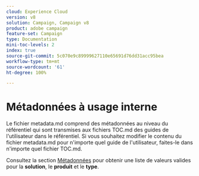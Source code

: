 ```yaml
---
cloud: Experience Cloud
version: v8
solution: Campaign, Campaign v8
product: adobe campaign
feature-set: Campaign
type: Documentation
mini-toc-levels: 2
index: true
source-git-commit: 5c070e9c89999627110e65691d76dd31acc95bea
workflow-type: tm+mt
source-wordcount: '61'
ht-degree: 100%

---
```



# Métadonnées à usage interne

Le fichier metadata.md comprend des métadonnées au niveau du référentiel qui sont transmises aux fichiers TOC.md des guides de l&#39;utilisateur dans le référentiel. Si vous souhaitez modifier le contenu du fichier metadata.md pour n&#39;importe quel guide de l&#39;utilisateur, faites-le dans n&#39;importe quel fichier TOC.md.

Consultez la section [Métadonnées](https://experienceleague.adobe.com/docs/authoring-guide-exl/using/editing/user-guide-setup/metadata.html?lang=fr) pour obtenir une liste de valeurs valides pour la **solution**, le **produit** et le **type**.
